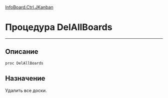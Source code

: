 ﻿---
Link: InfoBoard.Ctrl.JKanban.@DelAllBoards
---

<!---  Навигация
[Имя проекта](#) :
-->
[InfoBoard.Ctrl.JKanban](Default)

# Процедура DelAllBoards
---

## Описание

    proc DelAllBoards

<!--
## Аргументы{#Args}

### Аргумент1

Описание аргумента 1
-->

## Назначение

Удалить все доски.

<!--
## Пример

    DelAllBoards...
-->


